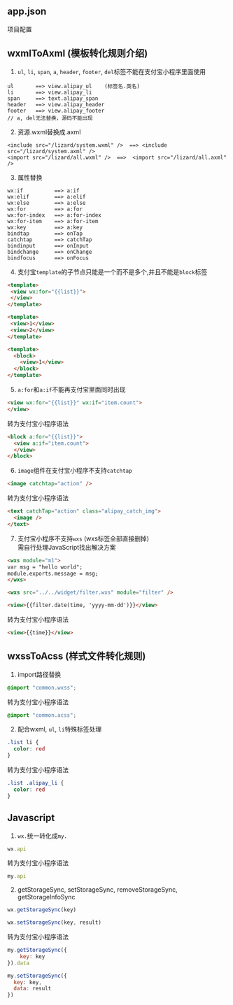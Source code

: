 ## app.json
项目配置

## wxmlToAxml (模板转化规则介绍)
1. ``ul``, ``li``, ``span``, ``a``, ``header``, ``footer``, ``del``标签不能在支付宝小程序里面使用
```
ul       ==> view.alipay_ul    (标签名.类名)
li       ==> view.alipay_li
span     ==> text.alipay_span
header   ==> view.alipay_header
footer   ==> view.alipay_footer
// a, del无法替换，源码不能出现
```

2. 资源.wxml替换成.axml
```
<include src="/lizard/system.wxml" />  ==> <include src="/lizard/system.axml" />
<import src="/lizard/all.wxml" />  ==>  <import src="/lizard/all.axml" />
```

3. 属性替换
```
wx:if          ==> a:if
wx:elif        ==> a:elif
wx:else        ==> a:else
wx:for         ==> a:for
wx:for-index   ==> a:for-index
wx:for-item    ==> a:for-item
wx:key         ==> a:key
bindtap        ==> onTap
catchtap       ==> catchTap
bindinput      ==> onInput
bindchange     ==> onChange
bindfocus      ==> onFocus
```

4. 支付宝``template``的子节点只能是一个而不是多个,并且不能是``block``标签
```html
<template>
 <view wx:for="{{list}}">
 </view>
</template>

<template>
 <view>1</view>
 <view>2</view>
</template>

<template>
  <block>
    <view>1</view>
  </block>
</template>
```

5. ``a:for``和``a:if``不能再支付宝里面同时出现
```html
<view wx:for="{{list}}" wx:if="item.count">
</view>
```
  转为支付宝小程序语法
```html
<block a:for="{{list}}">
  <view a:if="item.count">
  </view>
</block>
```

6. ``image``组件在支付宝小程序不支持``catchtap``
```html
<image catchtap="action" />
```
  转为支付宝小程序语法
```html
<text catchTap="action" class="alipay_catch_img">
  <image />
</text>
```

7. 支付宝小程序不支持``wxs`` (wxs标签全部直接删掉)  
需自行处理JavaScript找出解决方案
```html
<wxs module="m1">
var msg = "hello world";
module.exports.message = msg;
</wxs>

<wxs src="../../widget/filter.wxs" module="filter" />

<view>{{filter.date(time, 'yyyy-mm-dd')}}</view>
```
  转为支付宝小程序语法
```html
<view>{{time}}</view>
```

## wxssToAcss (样式文件转化规则)
1. import路径替换
```css
@import "common.wxss";
```
转为支付宝小程序语法
```css
@import "common.acss";
```

2. 配合wxml, ``ul``, ``li``特殊标签处理
```css
.list li {
  color: red
}
```
  转为支付宝小程序语法
```css
.list .alipay_li {
  color: red
}
```

## Javascript
1. ``wx.``统一转化成``my.``
```JavaScript
wx.api
```
  转为支付宝小程序语法
```JavaScript
my.api
```

2. getStorageSync, setStorageSync, removeStorageSync, getStorageInfoSync
```JavaScript
wx.getStorageSync(key)

wx.setStorageSync(key, result)
```
  转为支付宝小程序语法
```JavaScript
my.getStorageSync({
    key: key
}).data

my.setStorageSync({
  key: key,
  data: result
})
```